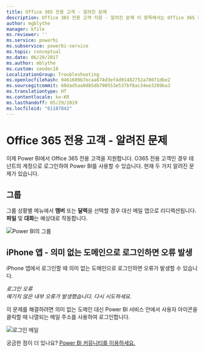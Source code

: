 ```yaml
---
title: Office 365 전용 고객 - 알려진 문제
description: Office 365 전용 고객 지원 - 알려진 문제 이 항목에서는 Office 365 전용 고객과 관련된 문제를 설명합니다. 여기에는 베니티 도메인을 사용하는 iPhone 앱뿐만 아니라 그룹 기능에 대한 제한 사항도 포함되어 있습니다.
author: mgblythe
manager: kfile
ms.reviewer: ''
ms.service: powerbi
ms.subservice: powerbi-service
ms.topic: conceptual
ms.date: 06/28/2017
ms.author: mblythe
ms.custom: seodec18
LocalizationGroup: Troubleshooting
ms.openlocfilehash: 9461609b7ecaa674d3ef4d01482752a78071dbe2
ms.sourcegitcommit: 60dad5aa0d85db790553e537bf8ac34ee3289ba3
ms.translationtype: HT
ms.contentlocale: ko-KR
ms.lasthandoff: 05/29/2019
ms.locfileid: "61187842"
---
```

# <a name="office-365-dedicated-customers---known-issues"></a>Office 365 전용 고객 - 알려진 문제
이제 Power BI에서 Office 365 전용 고객을 지원합니다.  O365 전용 고객인 경우 테넌트의 계정으로 로그인하여 Power BI를 사용할 수 있습니다. 현재 두 가지 알려진 문제가 있습니다.

## <a name="groups"></a>그룹
그룹 상황별 메뉴에서 **멤버** 또는 **달력**을 선택할 경우 대신 메일 앱으로 리디렉션됩니다.  **파일** 및 **대화**는 예상대로 작동합니다.

![Power BI의 그룹](media/service-admin-office-365-dedicated-known-issues/group-menu.png)

## <a name="iphone-app---sign-in-with-vanity-domain-leads-to-error"></a>iPhone 앱 - 의미 없는 도메인으로 로그인하면 오류 발생
iPhone 앱에서 로그인할 때 의미 없는 도메인으로 로그인하면 오류가 발생할 수 있습니다.

*로그인 오류*  
*예기치 않은 내부 오류가 발생했습니다. 다시 시도하세요.*

이 문제를 해결하려면 의미 없는 도메인 대신 Power BI 서비스 안에서 사용자 아이콘을 클릭할 때 나열되는 메일 주소를 사용하여 로그인합니다.

![로그인 메일](media/service-admin-office-365-dedicated-known-issues/sign-in-address.png)

궁금한 점이 더 있나요? [Power BI 커뮤니티를 이용하세요.](http://community.powerbi.com/)

